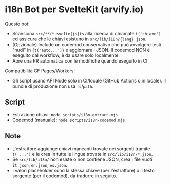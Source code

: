 # i18n Bot per SvelteKit (arvify.io)

Questo bot:
- Scansiona `src/**/*.svelte|js|ts` alla ricerca di chiamate `t('chiave')` ed assicura che le chiavi esistano in `src/lib/i18n/{lang}.json`.
- (Opzionale) Include un codemod conservativo che può avvolgere testi "nudi" in `{t('auto...')}` e aggiornare i JSON. Il codemod NON è eseguito dal workflow, è da usare solo localmente.
- Apre una PR automatica con le modifiche quando eseguito in CI.

Compatibilità CF Pages/Workers:
- Gli script usano API Node solo in CI/locale (GitHub Actions o in locale). Il bundle di produzione non usa `fs`/`path`.

## Script

- Estrazione chiavi: `node scripts/i18n-extract.mjs`
- Codemod (manuale): `node scripts/i18n-codemod.mjs`

## Note

- L'estrattore aggiunge chiavi mancanti trovate nei sorgenti tramite `t('...')` e le crea in tutte le lingue trovate in `src/lib/i18n/*.json`.
- Se `src/lib/i18n/` non esiste o non contiene JSON, crea i file vuoti `it.json`, `en.json`, `es.json`.
- I valori placeholder sono la stessa chiave (per l'estrattore) o il testo sorgente (per il codemod), da tradurre in seguito.